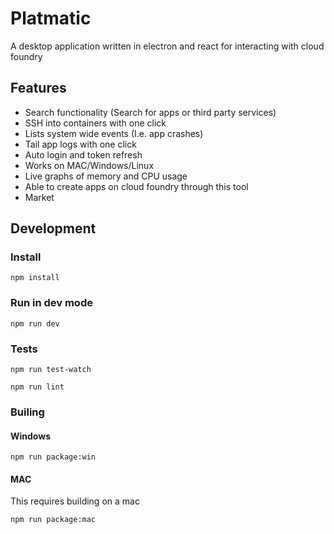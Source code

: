 # Platmatic

A desktop application written in electron and react for interacting with cloud foundry

## Features

* Search functionality (Search for apps or third party services)
* SSH into containers with one click
* Lists system wide events (I.e. app crashes)
* Tail app logs with one click
* Auto login and token refresh
* Works on MAC/Windows/Linux
* Live graphs of memory and CPU usage
* Able to create apps on cloud foundry through this tool
* Market

## Development

### Install

``
npm install
``

### Run in dev mode

```
npm run dev
```

### Tests

```
npm run test-watch
```

```
npm run lint
```

### Builing

#### Windows

```
npm run package:win
```

#### MAC

This requires building on a mac

```
npm run package:mac
```